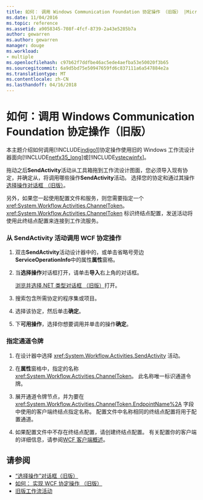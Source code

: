 ```yaml
---
title: 如何： 调用 Windows Communication Foundation 协定操作 （旧版） |Microsoft 文档
ms.date: 11/04/2016
ms.topic: reference
ms.assetid: a9058345-708f-4fcf-8739-2a43e5285b7a
author: gewarren
ms.author: gewarren
manager: douge
ms.workload:
- multiple
ms.openlocfilehash: c97b62f7ddfbe46ac5ede4aefba53e50020f3b65
ms.sourcegitcommit: 6a9d5bd75e50947659fd6c837111a6a547884e2a
ms.translationtype: MT
ms.contentlocale: zh-CN
ms.lasthandoff: 04/16/2018
---
```

# <a name="how-to-invoke-a-windows-communication-foundation-contract-operation-legacy"></a>如何：调用 Windows Communication Foundation 协定操作（旧版）
本主题介绍如何调用[!INCLUDE[indigo1](../workflow-designer/includes/indigo1_md.md)]协定操作使用旧的 Windows 工作流设计器面向[!INCLUDE[netfx35_long](../workflow-designer/includes/netfx35_long_md.md)]或[!INCLUDE[vstecwinfx](../workflow-designer/includes/vstecwinfx_md.md)]。

 拖动之后**SendActivity**活动从工具箱拖到工作流设计图面，您必须导入现有协定，并确定从，将调用哪些操作**SendActivity**活动。 选择您的协定和通过其操作[选择操作对话框 （旧版）](../workflow-designer/choose-operation-dialog-box-legacy.md)。

 另外，如果您一起使用配置文件和服务，则您需要指定一个 <xref:System.Workflow.Activities.ChannelToken>。 <xref:System.Workflow.Activities.ChannelToken> 标识终结点配置，发送活动将使用此终结点配置来连接到工作流服务。

### <a name="to-invoke-a-wcf-contract-operation-from-a-sendactivity-activity"></a>从 SendActivity 活动调用 WCF 协定操作

1.  双击**SendActivity**活动设计器中的，或单击省略号旁边**ServiceOperationInfo**中的属性**属性**窗格。

2.  当**选择操作**对话框打开，请单击**导入**右上角的对话框。

     [浏览并选择.NET 类型对话框 （旧版）](../workflow-designer/browse-and-select-a-dotnet-type-dialog-box-legacy.md)打开。

3.  搜索包含所需协定的程序集或项目。

4.  选择该协定，然后单击**确定**。

5.  下**可用操作**，选择你想要调用并单击的操作**确定**。

### <a name="to-specify-a-channel-token"></a>指定通道令牌

1.  在设计器中选择 <xref:System.Workflow.Activities.SendActivity> 活动。

2.  在**属性**窗格中，指定的名称<xref:System.Workflow.Activities.ChannelToken>。 此名称唯一标识通道令牌。

3.  展开通道令牌节点，并为要在 <xref:System.Workflow.Activities.ChannelToken.EndpointName%2A> 字段中使用的客户端终结点指定名称。 配置文件中名称相同的终结点配置将用于配置通道。

4.  如果配置文件中不存在终结点配置，请创建终结点配置。 有关配置你的客户端的详细信息，请参阅[WCF 客户端概述](/dotnet/framework/wcf/wcf-client-overview)。

## <a name="see-also"></a>请参阅

- [“选择操作”对话框（旧版）](../workflow-designer/choose-operation-dialog-box-legacy.md)
- [如何： 实现 WCF 协定操作 （旧版）](../workflow-designer/how-to-implement-a-windows-communication-foundation-contract-operation-legacy.md)
- [旧版工作流活动](../workflow-designer/legacy-workflow-activities.md)